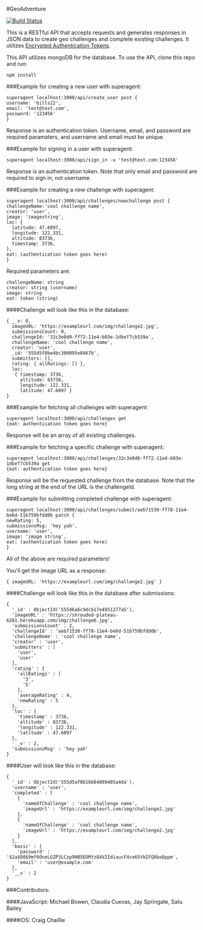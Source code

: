 #GeoAdventure

[![Build Status](https://travis-ci.org/satuba/geo-adventure.svg?branch=master)](https://travis-ci.org/satuba/geo-adventure)


This is a RESTful API that accepts requests and generates responses in JSON data to create geo challenges and complete existing challenges. It utilizes [Encrypted Authentication Tokens](https://github.com/toastynerd/eat).

This API utilizes mongoDB for the database. To use the API, clone this repo and run:

```
npm install
```

###Example for creating a new user with superagent:

```
superagent localhost:3000/api/create_user post {
username: 'bills22', 
email: 'test@test.com', 
password: '123456'
}
```

Response is an authentication token. Username, email, and password are required paramaters, and username and email must be unique.

###Example for signing in a user with superagent:

```
superagent localhost:3000/api/sign_in -u 'test@test.com:123456'
```

Response is an authentication token. Note that only email and password are required to sign in, not username.

###Example for creating a new challenge with superagent: 

```
superagent localhost:3000/api/challenges/newchallenge post {
challengeName:'cool challenge name', 
creator: 'user', 
image: 'imagestring',
loc: {
  latitude: 47.6097, 
  longitude: 122.331, 
  altitude: 83736, 
  timestamp: 3736, 
},
eat: (authentication token goes here)
}
```

Required parameters are:

```
challengeName: string
creator: string (username)
image: string
eat: token (string)
```


####Challenge will look like this in the database:

```
{ __v: 0,
  imageURL: 'https://exampleurl.com/img/challenge2.jpg',
  submissionsCount: 0,
  challengeId: '32c3e0d0-ff72-11e4-b03e-1dbef7cb539a',
  challengeName: 'cool challenge name',
  creator: 'user',
  _id: '555d5f8be4bc300095e8467b',
  submitters: [],
  rating: { allRatings: [] },
  loc: 
   { timestamp: 3736,
     altitude: 83736,
     longitude: 122.331,
     latitude: 47.6097 } 
}
```

###Example for fetching all challenges with superagent:

```
superagent localhost:3000/api/challenges get 
{eat: authentication token goes here}
```

Response will be an array of all existing challenges.

###Example for fetching a specific challenge with superagent:

```
superagent localhost:3000/api/challenges/32c3e0d0-ff72-11e4-b03e-1dbef7cb539a get
{eat: authentication token goes here}
```

Response will be the requested challenge from the database. Note that the long string at the end of the URL is the challengeId.

###Example for submitting completed challenge with superagent: 

```
superagent localhost:3000/api/challenges/submit/aeb71530-ff78-11e4-be6d-51b759bfdd0b patch {
newRating: 5, 
submissionsMsg: 'hey yah', 
username: 'user', 
image: 'image string', 
eat: (authentication token goes here) 
}
```

All of the above are required parameters!

You'll get the image URL as a response:

```
{ imageURL: 'https://exampleurl.com/img/challenge2.jpg' }
```


####Challenge will look like this in the database after submissions:

```
{
  '_id' : ObjectId('555d6a6c9dcb17e4951277a5'),
  'imageURL' : 'https://shrouded-plateau-6281.herokuapp.com/img/challenge6.jpg',
  'submissionsCount' : 2,
  'challengeId' : 'aeb71530-ff78-11e4-be6d-51b759bfdd0b',
  'challengeName' : 'cool challenge name',
  'creator' : 'user',
  'submitters' : [
    'user',
    'user'
  ],
  'rating' : {
    'allRatings' : [
      '3',
      '5'
    ],
    'averageRating' : 4,
    'newRating' : 5
  },
  'loc' : {
    'timestamp' : 3736,
    'altitude' : 83736,
    'longitude' : 122.331,
    'latitude' : 47.6097
  },
  '__v' : 2,
  'submissionsMsg' : 'hey yah'
}
```

####User will look like this in the database:

```
{
  '_id' : ObjectId('555d5af0616b84809405a4da'),
  'username' : 'user',
  'completed' : [
    {
      'nameOfChallenge' : 'cool challenge name',
      'imageUrl' : 'https://exampleurl.com/img/challenge2.jpg'
    },
    {
      'nameOfChallenge' : 'cool challenge name',
      'imageUrl' : 'https://exampleurl.com/img/challenge2.jpg'
    }
  ],
  'basic' : {
    'password' : '$2a$08$9mf6OneLGZP3LCzp9HBSEOMtzQ4V2IdiaucF4co65YbIFQ8bo8ppm',
    'email' : 'user@example.com'
  },
  '__v' : 2
}
```

###Contributors:

####JavaScript: 
Michael Bowen, 
Claudia Cuevas, 
Jay Springate, 
Satu Bailey

####iOS: 
Craig Chaillie
